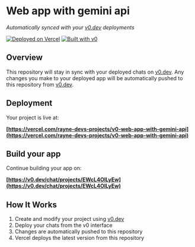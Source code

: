 # Web app with gemini api

*Automatically synced with your [v0.dev](https://v0.dev) deployments*

[![Deployed on Vercel](https://img.shields.io/badge/Deployed%20on-Vercel-black?style=for-the-badge&logo=vercel)](https://vercel.com/rayne-devs-projects/v0-web-app-with-gemini-api)
[![Built with v0](https://img.shields.io/badge/Built%20with-v0.dev-black?style=for-the-badge)](https://v0.dev/chat/projects/EWcL4OlLyEw)

## Overview

This repository will stay in sync with your deployed chats on [v0.dev](https://v0.dev).
Any changes you make to your deployed app will be automatically pushed to this repository from [v0.dev](https://v0.dev).

## Deployment

Your project is live at:

**[https://vercel.com/rayne-devs-projects/v0-web-app-with-gemini-api](https://vercel.com/rayne-devs-projects/v0-web-app-with-gemini-api)**

## Build your app

Continue building your app on:

**[https://v0.dev/chat/projects/EWcL4OlLyEw](https://v0.dev/chat/projects/EWcL4OlLyEw)**

## How It Works

1. Create and modify your project using [v0.dev](https://v0.dev)
2. Deploy your chats from the v0 interface
3. Changes are automatically pushed to this repository
4. Vercel deploys the latest version from this repository
